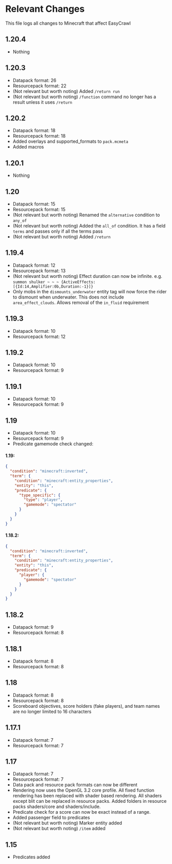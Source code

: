 
# Relevant Changes
This file logs all changes to Minecraft that affect EasyCrawl

## 1.20.4
- Nothing



## 1.20.3
- Datapack format: 26
- Resourcepack format: 22
- (Not relevant but worth noting) Added `/return run`
- (Not relevant but worth noting) `/function` command no longer has a result unless it uses `/return`



## 1.20.2
- Datapack format: 18
- Resourcepack format: 18
- Added overlays and supported_formats to `pack.mcmeta`
- Added macros



## 1.20.1
- Nothing



## 1.20
- Datapack format: 15
- Resourcepack format: 15
- (Not relevant but worth noting) Renamed the `alternative` condition to `any_of`
- (Not relevant but worth noting) Added the `all_of` condition. It has a field `terms` and passes only if all the terms pass
- (Not relevant but worth noting) Added `/return`



## 1.19.4
- Datapack format: 12
- Resourcepack format: 13
- (Not relevant but worth noting) Effect duration can now be infinite. e.g. `summon shulker ~ ~ ~ {ActiveEffects:[{Id:14,Amplifier:0b,Duration:-1}]}`
- Only mobs in the `dismounts_underwater` entity tag will now force the rider to dismount when underwater. This does not include `area_effect_clouds`. Allows removal of the `in_fluid` requirement



## 1.19.3
- Datapack format: 10
- Resourcepack format: 12

## 1.19.2
- Datapack format: 10
- Resourcepack format: 9

## 1.19.1
- Datapack format: 10
- Resourcepack format: 9



## 1.19
- Datapack format: 10
- Resourcepack format: 9
- Predicate gamemode check changed:

#### 1.19:
```json
{
  "condition": "minecraft:inverted",
  "term": {
    "condition": "minecraft:entity_properties",
    "entity": "this",
    "predicate": {
      "type_specific": {
        "type": "player",
        "gamemode": "spectator"
      }
    }
  }
}
```

#### 1.18.2:
```json
{
  "condition": "minecraft:inverted",
  "term": {
    "condition": "minecraft:entity_properties",
    "entity": "this",
    "predicate": {
      "player": {
        "gamemode": "spectator"
      }
    }
  }
}
```


## 1.18.2
- Datapack format: 9
- Resourcepack format: 8

## 1.18.1
- Datapack format: 8
- Resourcepack format: 8



## 1.18
- Datapack format: 8
- Resourcepack format: 8
- Scoreboard objectives, score holders (fake players), and team names are no longer limited to 16 characters



## 1.17.1
- Datapack format: 7
- Resourcepack format: 7



## 1.17
- Datapack format: 7
- Resourcepack format: 7
- Data pack and resource pack formats can now be different
- Rendering now uses the OpenGL 3.2 core profile. All fixed function rendering has been replaced with shader based rendering. All shaders except blit can be replaced in resource packs. Added folders in resource packs shaders/core and shaders/include.
- Predicate check for a score can now be exact instead of a range.
- Added passenger field to predicates
- (Not relevant but worth noting) Marker entity added
- (Not relevant but worth noting) `/item` added



## 1.15
- Predicates added
